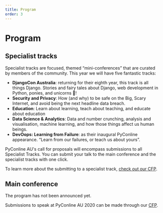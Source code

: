 ```yaml
---
title: Program
order: 3
---
```


# Program

## Specialist tracks

Specialist tracks are focused, themed “mini-conferences” that are curated by members of the community. This year we will have five fantastic tracks:

* **DjangoCon Australia**: returning for their eighth year, this track is all things Django. Stories and fairy tales about Django, web development in Python, ponies, and unicorns 🦄!
* **Security and Privacy**: How (and why) to be safe on the Big, Scary Internet, and avoid being the next headline data breach.
* **Education**: Learn about learning, teach about teaching, and educate about education
* **Data Science & Analytics**: Data and number crunching, analysis and visualisation, machine learning, and how those things affect us human beings.
* **DevOops: Learning from Failure**: as their inaugural PyConline appearance. “Learn from our failures, or teach us about yours”.

PyConline AU's call for proposals will encompass submissions to all Specialist Tracks. You can submit your talk to the main conference and the specialist tracks with one click.

To learn more about the submitting to a specialist track, [check out our CFP](/speak).

## Main conference
The program has not been announced yet.

Submissions to speak at PyConline AU 2020 can be made through our [CFP](/speak).
